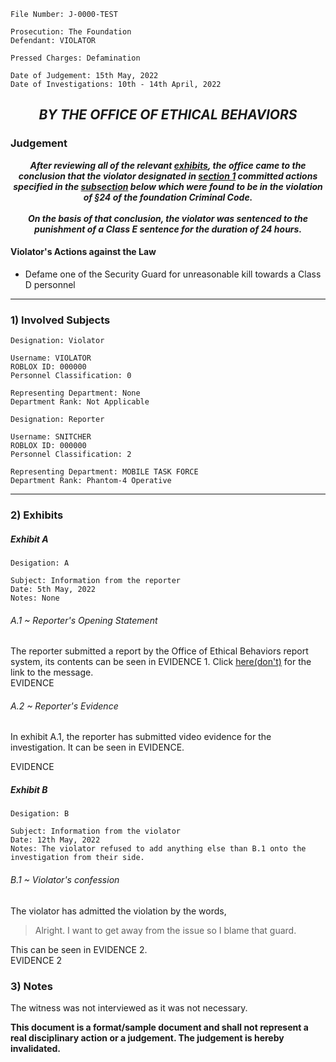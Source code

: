 ```
File Number: J-0000-TEST

Prosecution: The Foundation
Defendant: VIOLATOR

Pressed Charges: Defamination

Date of Judgement: 15th May, 2022
Date of Investigations: 10th - 14th April, 2022
```
## <p align="center"><i><b> BY THE OFFICE OF ETHICAL BEHAVIORS </i></b><p>

### Judgement
<p align="center"><i><b> After reviewing all of the relevant <a href="#2-exhibits">exhibits</a>, the office came to the conclusion that the violator designated in <a href="#1-involved-subjects">section 1</a> committed actions specified in the <a href="#violators-actions-against-the-law">subsection</a> below which were found to be in the violation of §24 of the foundation Criminal Code.<br><br>On the basis of that conclusion, the violator was sentenced to the punishment of a Class E sentence for the duration of 24 hours.</i></b><p>

#### Violator's Actions against the Law
- Defame one of the Security Guard for unreasonable kill towards a Class D personnel

---

### 1) Involved Subjects
```
Designation: Violator

Username: VIOLATOR
ROBLOX ID: 000000
Personnel Classification: 0

Representing Department: None
Department Rank: Not Applicable
```
```
Designation: Reporter

Username: SNITCHER
ROBLOX ID: 000000
Personnel Classification: 2

Representing Department: MOBILE TASK FORCE
Department Rank: Phantom-4 Operative
```

---

### 2) Exhibits

##### Exhibit A
```
Desigation: A

Subject: Information from the reporter
Date: 5th May, 2022
Notes: None
```
###### A.1 ~ Reporter's Opening Statement
The reporter submitted a report by the Office of Ethical Behaviors report system, its contents can be seen in EVIDENCE 1. Click [here(don't)]() for the link to the message.<br>
EVIDENCE

###### A.2 ~ Reporter's Evidence
In exhibit A.1, the reporter has submitted video evidence for the investigation. It can be seen in EVIDENCE.

EVIDENCE 

##### Exhibit B
```
Desigation: B

Subject: Information from the violator
Date: 12th May, 2022
Notes: The violator refused to add anything else than B.1 onto the investigation from their side.
```
###### B.1 ~ Violator's confession
The violator has admitted the violation by the words,
> Alright. I want to get away from the issue so I blame that guard.

This can be seen in EVIDENCE 2.<br>
EVIDENCE 2

### 3) Notes
The witness was not interviewed as it was not necessary.

<b> This document is a format/sample document and shall not represent a real disciplinary action or a judgement. The judgement is hereby invalidated. </b>
